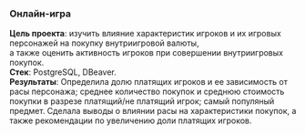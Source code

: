 ### Онлайн-игра
**Цель проекта**: изучить влияние характеристик игроков и их игровых персонажей на покупку внутриигровой валюты,  
а также оценить активность игроков при совершении внутриигровых покупок.  
**Стек**: PostgreSQL, DBeaver.  
**Результаты**: Определила долю платящих игроков и ее зависимость от расы персонажа; среднее количество покупок и среднюю стоимость покупки в разрезе платящий/не платящий игрок; самый популяный предмет. Сделала выводы о влиянии расы на характеристики покупок, а также рекомендации по увеличению доли платящих игроков.
